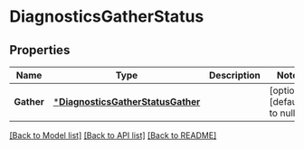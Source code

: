 # DiagnosticsGatherStatus

## Properties
Name | Type | Description | Notes
------------ | ------------- | ------------- | -------------
**Gather** | [***DiagnosticsGatherStatusGather**](DiagnosticsGatherStatusGather.md) |  | [optional] [default to null]

[[Back to Model list]](../README.md#documentation-for-models) [[Back to API list]](../README.md#documentation-for-api-endpoints) [[Back to README]](../README.md)


